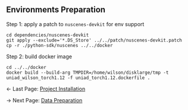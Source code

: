 ## Environments Preparation
Step 1: apply a patch to `nuscenes-devkit` for env support
```
cd dependencies/nuscenes-devkit
git apply --exclude='*.DS_Store' ../../patch/nuscenes-devkit.patch
cp -r ./python-sdk/nuscenes ../../docker
```
Step 2: build docker image
```
cd ../../docker
docker build --build-arg TMPDIR=/home/wilson/disklarge/tmp -t uniad_wilson_torch1.12 -f uniad_torch1.12.dockerfile .
```

<- Last Page: [Project Installation](proj_setup.md)

-> Next Page: [Data Preparation](data_prep.md)
